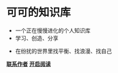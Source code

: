 
<!-- ![logo](https://cdn.jsdelivr.net/gh/justacoder99/r2coding@master/img/r2coding_logo_cover.7hb2s8l3eqk0.png) -->
# 可可的知识库
- 一个正在慢慢进化的个人知识库
- 学习、创造、分享
<!-- - 记录生活的美好 -->
- 在纷扰的世界里找平衡、找浪漫、找自己

<!-- - 本站取名为 **r2coding**，即 **Road To Coding**，意为编程自学之路，是自学编程以来所用资源和分享内容的大聚合。旨在为编程自学者提供一系列清晰的学习路线、靠谱的资源、高效的工具、和务实的文章，方便自己也方便他人。**网站内容会持续保持更新，欢迎收藏品鉴！** -->

<!-- ## 记住，一定要善用 `Ctrl+F` 哦！ -->

[**联系作者**](https://github.com/)
[**开启阅读**](README.md)

